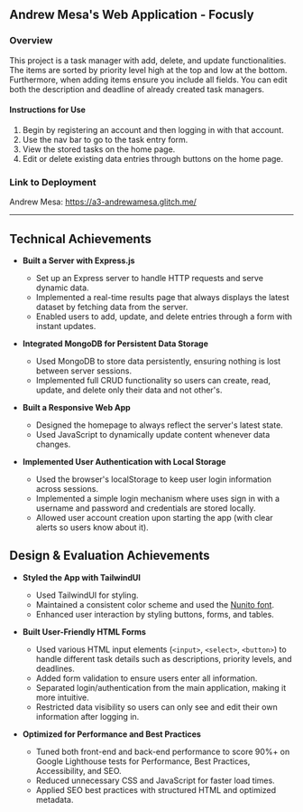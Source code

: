 
## Andrew Mesa's Web Application - Focusly

### Overview
This project is a task manager with add, delete, and update functionalities. The items are sorted by priority level
high at the top and low at the bottom. Furthermore, when adding items ensure you include all fields. You can
edit both the description and deadline of already created task managers.

#### Instructions for Use
1. Begin by registering an account and then logging in with that account.
2. Use the nav bar to go to the task entry form.
3. View the stored tasks on the home page.
4. Edit or delete existing data entries through buttons on the home page.


### Link to Deployment
Andrew Mesa: https://a3-andrewamesa.glitch.me/

---

## Technical Achievements

- **Built a Server with Express.js**
    - Set up an Express server to handle HTTP requests and serve dynamic data.
    - Implemented a real-time results page that always displays the latest dataset by fetching data from the server.
    - Enabled users to add, update, and delete entries through a form with instant updates.

- **Integrated MongoDB for Persistent Data Storage**
    - Used MongoDB to store data persistently, ensuring nothing is lost between server sessions.
    - Implemented full CRUD functionality so users can create, read, update, and delete only their data and not other's.

- **Built a Responsive Web App**
    - Designed the homepage to always reflect the server's latest state.
    - Used JavaScript to dynamically update content whenever data changes.

- **Implemented User Authentication with Local Storage**
    - Used the browser's localStorage to keep user login information across sessions.
    - Implemented a simple login mechanism where uses sign in with a username and password and credentials are stored locally.
    - Allowed user account creation upon starting the app (with clear alerts so users know about it).

## Design & Evaluation Achievements

- **Styled the App with TailwindUI**
    - Used TailwindUI for styling.
    - Maintained a consistent color scheme and used the [Nunito font](https://fonts.google.com/specimen/Nunito).
    - Enhanced user interaction by styling buttons, forms, and tables.

- **Built User-Friendly HTML Forms**
    - Used various HTML input elements (`<input>`, `<select>`, `<button>`) to handle different task details such as descriptions, priority levels, and deadlines.
    - Added form validation to ensure users enter all information.
    - Separated login/authentication from the main application, making it more intuitive.
    - Restricted data visibility so users can only see and edit their own information after logging in.

- **Optimized for Performance and Best Practices**
    - Tuned both front-end and back-end performance to score 90%+ on Google Lighthouse tests for Performance, Best Practices, Accessibility, and SEO.
    - Reduced unnecessary CSS and JavaScript for faster load times.
    - Applied SEO best practices with structured HTML and optimized metadata.


